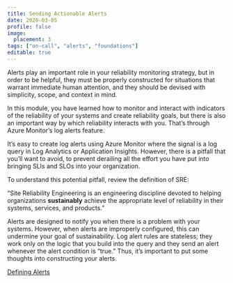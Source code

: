 ```yaml
---
title: Sending Actionable Alerts
date: 2020-03-05
profile: false
image:
  placement: 3
tags: ["on-call", "alerts", "foundations"]
editable: true
---
```


Alerts play an important role in your reliability monitoring strategy, but in
order to be helpful, they must be properly constructed for situations that
warrant immediate human attention, and they should be devised with simplicity,
scope, and context in mind.

In this module, you have learned how to monitor and interact with indicators of
the reliability of your systems and create reliability goals, but there is also
an important way by which reliability interacts with you. That’s through Azure
Monitor’s log alerts feature.

It’s easy to create log alerts using Azure Monitor where the signal is a log
query in Log Analytics or Application Insights. However, there is a pitfall that
you’ll want to avoid, to prevent derailing all the effort you have put into
bringing SLIs and SLOs into your organization.

To understand this potential pitfall, review the definition of SRE:

“Site Reliability Engineering is an engineering discipline devoted to helping
organizations **sustainably** achieve the appropriate level of reliability in
their systems, services, and products.”

Alerts are designed to notify you when there is a problem with your systems.
However, when alerts are improperly configured, this can undermine your goal of
sustainability. Log alert rules are stateless; they work only on the logic that
you build into the query and they send an alert whenever the alert condition is
“true.” Thus, it’s important to put some thoughts into constructing your alerts.

[Defining Alerts](/post/defining-alerts)